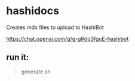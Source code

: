 # hashidocs

Creates mdx files to upload to HashiBot

https://chat.openai.com/g/g-gRdo3fguE-hashibot

## run it:

> generate.sh
